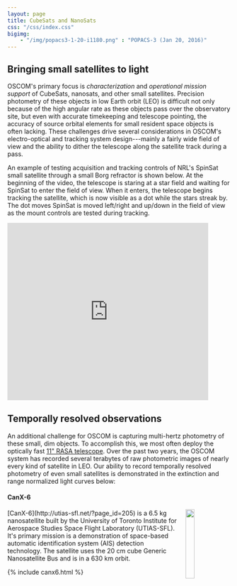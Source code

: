 ```yaml
---
layout: page
title: CubeSats and NanoSats
css: "/css/index.css"
bigimg:
    - "/img/popacs3-1-20-i1180.png" : "POPACS-3 (Jan 20, 2016)"
---
```


## Bringing small satellites to light

OSCOM's primary focus is _characterization_ and _operational mission support_ of CubeSats, nanosats, and other small satellites. Precision photometry of these objects in low Earth orbit (LEO) is difficult not only because of the high angular rate as these objects pass over the observatory site, but even with accurate timekeeping and telescope pointing, the accuracy of source orbital elements for small resident space objects is often lacking. These challenges drive several considerations in OSCOM's electro-optical and tracking system design---mainly a fairly wide field of view and the ability to dither the telescope along the satellite track during a pass.

An example of testing acquisition and tracking controls of NRL's SpinSat small satellite through a small Borg refractor is shown below. At the beginning of the video, the telescope is staring at a star field and waiting for SpinSat to enter the field of view. When it enters, the telescope begins tracking the satellite, which is now visible as a dot while the stars streak by. The dot moves SpinSat is  moved left/right and up/down in the field of view as the mount controls are tested during tracking.

<iframe width="90%" height="400px" src="https://www.youtube.com/embed/KZGikQRROiQ" frameborder="0" allowfullscreen></iframe>

## Temporally resolved observations

An additional challenge for OSCOM is capturing multi-hertz photometry of these small, dim objects. To accomplish this, we most often deploy the optically fast [11" RASA telescope]({{site.baseurl}}/facilities-and-equipment/#equipment-rasa). Over the past two years, the OSCOM system has recorded several terabytes of raw photometric images of nearly every kind of satellite in LEO. Our ability to record temporally resolved photometry of even small satellites is demonstrated in the extinction and range normalized light curves below:

#### CanX-6
<img style="float: right; margin: 0px 0px 15px 15px;" src="..\img\canx6.jpg" width="20%" />
[CanX-6](http://utias-sfl.net/?page_id=205) is a 6.5 kg nanosatellite built by the University of Toronto Institute for Aerospace Studies Space Flight Laboratory (UTIAS-SFL). It's primary mission is a demonstration of space-based automatic identification system (AIS) detection technology. The satellite uses the 20 cm cube Generic Nanosatellite Bus and is in a 630 km orbit.

{% include canx6.html %}
